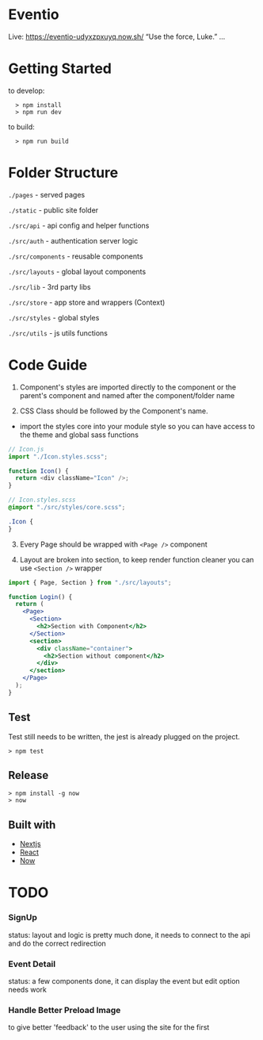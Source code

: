 # Eventio

Live: https://eventio-udyxzpxuyq.now.sh/
“Use the force, Luke.” ...

# Getting Started

to develop:

```
  > npm install
  > npm run dev
```

to build:

```
  > npm run build
```

# Folder Structure

`./pages` - served pages

`./static` - public site folder

`./src/api` - api config and helper functions

`./src/auth` - authentication server logic

`./src/components` - reusable components

`./src/layouts` - global layout components

`./src/lib` - 3rd party libs

`./src/store` - app store and wrappers (Context)

`./src/styles` - global styles

`./src/utils` - js utils functions

# Code Guide

1. Component's styles are imported directly to the component
   or the parent's component and named after the component/folder name

2. CSS Class should be followed by the Component's name.

- import the styles core into your module style so you can have access
  to the theme and global sass functions

```js
// Icon.js
import "./Icon.styles.scss";

function Icon() {
  return <div className="Icon" />;
}
```

```scss
// Icon.styles.scss
@import "./src/styles/core.scss";

.Icon {
}
```

3. Every Page should be wrapped with `<Page />` component

4. Layout are broken into section, to keep render function cleaner
   you can use `<Section />` wrapper

```jsx
import { Page, Section } from "./src/layouts";

function Login() {
  return (
    <Page>
      <Section>
        <h2>Section with Component</h2>
      </Section>
      <section>
        <div className="container">
          <h2>Section without component</h2>
        </div>
      </section>
    </Page>
  );
}
```

## Test

Test still needs to be written, the jest is already plugged on the project.

```
> npm test
```

## Release

```
> npm install -g now
> now
```

## Built with

- [Nextjs](https://github.com/zeit/next.js)
- [React](http://reactjs.org)
- [Now](https://zeit.co/now)

# TODO

### SignUp

status: layout and logic is pretty much done, it needs to
connect to the api and do the correct redirection

### Event Detail

status: a few components done, it can display the event but
edit option needs work

### Handle Better Preload Image

to give better 'feedback' to the user using the site for the first

